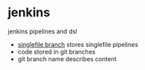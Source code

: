 # jenkins
jenkins pipelines and dsl
- [singlefile branch]() stores singlefile pipelines
- code stored in git branches
- git branch name describes content
